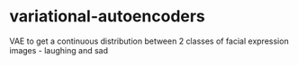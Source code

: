 # variational-autoencoders
VAE to get a continuous distribution between 2 classes of facial expression images - laughing and sad
